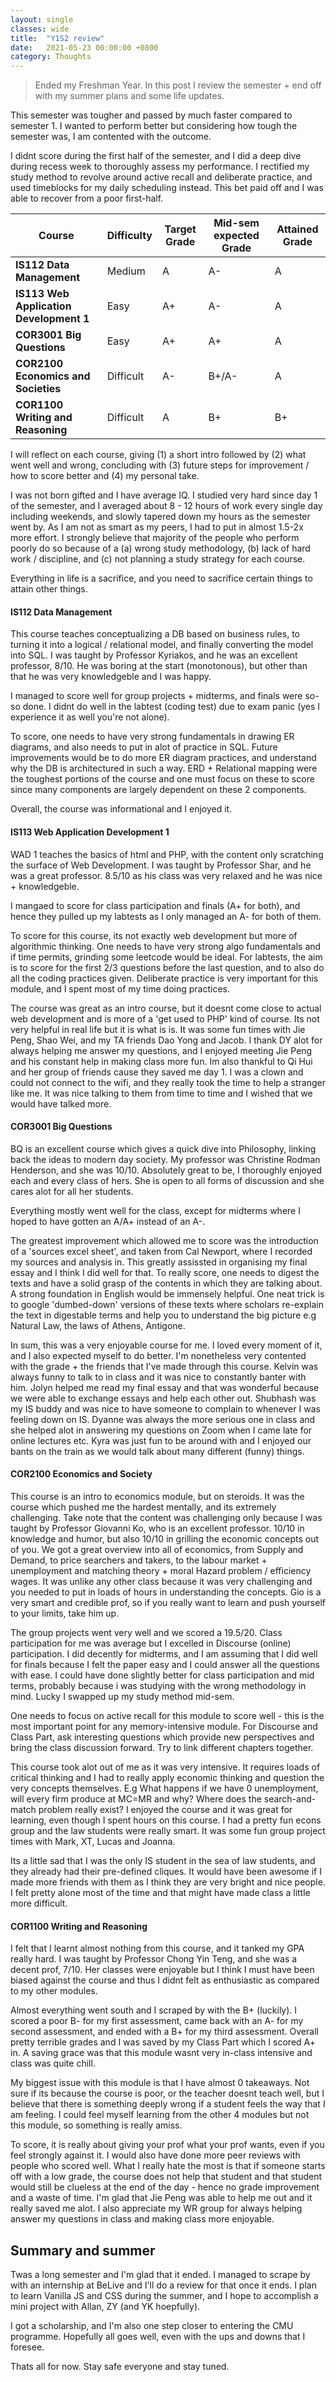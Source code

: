 ```yaml
---
layout: single
classes: wide
title:  "Y1S2 review"
date:   2021-05-23 00:00:00 +0800
category: Thoughts
---
```

> Ended my Freshman Year. In this post I review the semester + end off with my summer plans and some life updates.

This semester was tougher and passed by much faster compared to semester 1. I wanted to perform better but considering how tough the semester was, I am contented with the outcome. 

I didnt score during the first half of the semester, and I did a deep dive during recess week to thoroughly assess my performance. I rectified my study method to revolve around active recall and deliberate practice, and used timeblocks for my daily scheduling instead. This bet paid off and I was able to recover from a poor first-half.

| Course                                  | Difficulty  | Target Grade | Mid-sem expected Grade | Attained Grade |
| ----------                              | ----------- | -----------  | -----------            | -----------    |
| **IS112 Data Management**               | Medium      | A   | A-    | A 
| **IS113 Web Application Development 1** | Easy        | A+  | A-    | A
| **COR3001 Big Questions**               | Easy        | A+  | A+    | A 
| **COR2100 Economics and Societies**     | Difficult   | A-  | B+/A- | A 
| **COR1100 Writing and Reasoning**       | Difficult   | A   | B+    | B+ 

I will reflect on each course, giving (1) a short intro followed by (2) what went well and wrong, concluding with (3) future steps for improvement / how to score better and (4) my personal take.

I was not born gifted and I have average IQ. I studied very hard since day 1 of the semester, and I averaged about 8 - 12 hours of work every single day including weekends, and slowly tapered down my hours as the semester went by. As I am not as smart as my peers, I had to put in almost 1.5-2x more effort. I strongly believe that majority of the people who perform poorly do so because of a (a) wrong study methodology, (b) lack of hard work / discipline, and (c) not planning a study strategy for each course. 

Everything in life is a sacrifice, and you need to sacrifice certain things to attain other things.

#### **IS112 Data Management**

This course teaches conceptualizing a DB based on business rules, to turning it into a logical / relational model, and finally converting the model into SQL. I was taught by Professor Kyriakos, and he was an excellent professor, 8/10. He was boring at the start (monotonous), but other than that he was very knowledgeble and I was happy.

I managed to score well for group projects + midterms, and finals were so-so done. I didnt do well in the labtest (coding test) due to exam panic (yes I experience it as well you're not alone).

To score, one needs to have very strong fundamentals in drawing ER diagrams, and also needs to put in alot of practice in SQL. Future improvements would be to do more ER diagram practices, and understand why the DB is architectured in such a way. ERD + Relational mapping were the toughest portions of the course and one must focus on these to score since many components are largely dependent on these 2 components.

Overall, the course was informational and I enjoyed it. 

#### **IS113 Web Application Development 1**

WAD 1 teaches the basics of html and PHP, with the content only scratching the surface of Web Development. I was taught by Professor Shar, and he was a great professor. 8.5/10 as his class was very relaxed and he was nice + knowledgeble. 

I mangaed to score for class participation and finals (A+ for both), and hence they pulled up my labtests as I only managed an A- for both of them.

To score for this course, its not exactly web development but more of algorithmic thinking. One needs to have very strong algo fundamentals and if time permits, grinding some leetcode would be ideal. For labtests, the aim is to score for the first 2/3 questions before the last question, and to also do all the coding practices given. Deliberate practice is very important for this module, and I spent most of my time doing practices.

The course was great as an intro course, but it doesnt come close to actual web development and is more of a 'get used to PHP' kind of course. Its not very helpful in real life but it is what is is. It was some fun times with Jie Peng, Shao Wei, and my TA friends Dao Yong and Jacob. I thank DY alot for always helping me answer my questions, and I enjoyed meeting Jie Peng and his constant help in making class more fun. Im also thankful to Qi Hui and her group of friends cause they saved me day 1. I was a clown and could not connect to the wifi, and they really took the time to help a stranger like me. It was nice talking to them from time to time and I wished that we would have talked more.

#### **COR3001 Big Questions** 

BQ is an excellent course which gives a quick dive into Philosophy, linking back the ideas to modern day society. My professor was Christine Rodman Henderson, and she was 10/10. Absolutely great to be, I thoroughly enjoyed each and every class of hers. She is open to all forms of discussion and she cares alot for all her students.

Everything mostly went well for the class, except for midterms where I hoped to have gotten an A/A+ instead of an A-.

The greatest improvement which allowed me to score was the introduction of a 'sources excel sheet', and taken from Cal Newport, where I recorded my sources and analysis in. This greatly assissted in organising my final essay and I think I did well for that. To really score, one needs to digest the texts and have a solid grasp of the contents in which they are talking about. A strong foundation in English would be immensely helpful. One neat trick is to google 'dumbed-down' versions of these texts where scholars re-explain the text in digestable terms and help you to understand the big picture e.g Natural Law, the laws of Athens, Antigone.

In sum, this was a very enjoyable course for me. I loved every moment of it, and I also expected myself to do better. I'm nonetheless very contented with the grade + the friends that I've made through this course. Kelvin was always funny to talk to in class and it was nice to constantly banter with him. Jolyn helped me read my final essay and that was wonderful because we were able to exchange essays and help each other out. Shubhash was my IS buddy and was nice to have someone to complain to whenever I was feeling down on IS. Dyanne was always the more serious one in class and she helped alot in answering my questions on Zoom when I came late for online lectures etc. Kyra was just fun to be around with and I enjoyed our bants on the train as we would talk about many different (funny) things.

#### **COR2100 Economics and Society** 

This course is an intro to economics module, but on steroids. It was the course which pushed me the hardest mentally, and its extremely challenging. Take note that the content was challenging only because I was taught by Professor Giovanni Ko, who is an excellent professor. 10/10 in knowledge and humor, but also 10/10 in grilling the economic concepts out of you. We got a great overview into all of economics, from Supply and Demand, to price searchers and takers, to the labour market + unemployment and matching theory + moral Hazard problem / efficiency wages. It was unlike any other class because it was very challenging and you needed to put in loads of hours in understanding the concepts. Gio is a very smart and credible prof, so if you really want to learn and push yourself to your limits, take him up.

The group projects went very well and we scored a 19.5/20. Class participation for me was average but I excelled in Discourse (online) participation. I did decently for midterms, and I am assuming that I did well for finals because I felt the paper easy and I could answer all the questions with ease. I could have done slightly better for class participation and mid terms, probably because i was studying with the wrong methodology in mind. Lucky I swapped up my study method mid-sem.

One needs to focus on active recall for this module to score well - this is the most important point for any memory-intensive module. For Discourse and Class Part, ask interesting questions which provide new perspectives and bring the class discussion forward. Try to link different chapters together. 

This course took alot out of me as it was very intensive. It requires loads of critical thinking and I had to really apply economic thinking and question the very concepts themselves. E.g What happens if we have 0 unemployment, will every firm produce at MC=MR and why? Where does the search-and-match problem really exist? I enjoyed the course and it was great for learning, even though I spent hours on this course. I had a pretty fun econs group and the law students were really smart. It was some fun group project times with Mark, XT, Lucas and Joanna. 

Its a little sad that I was the only IS student in the sea of law students, and they already had their pre-defined cliques. It would have been awesome if I made more friends with them as I think they are very bright and nice people. I felt pretty alone most of the time and that might have made class a little more difficult.

#### **COR1100 Writing and Reasoning**

I felt that I learnt almost nothing from this course, and it tanked my GPA really hard. I was taught by Professor Chong Yin Teng, and she was a decent prof, 7/10. Her classes were enjoyable but I think I must have been biased against the course and thus I didnt felt as enthusiastic as compared to my other modules.

Almost everything went south and I scraped by with the B+ (luckily). I scored a poor B- for my first assessment, came back with an A- for my second assessment, and ended with a B+ for my third assessment. Overall pretty terrible grades and I was saved by my Class Part which I scored A+ in. A saving grace was that this module wasnt very in-class intensive and class was quite chill. 

My biggest issue with this module is that I have almost 0 takeaways. Not sure if its because the course is poor, or the teacher doesnt teach well, but I believe that there is something deeply wrong if a student feels the way that I am feeling. I could feel myself learning from the other 4 modules but not this module, so something is really amiss.

To score, it is really about giving your prof what your prof wants, even if you feel strongly against it. I would also have done more peer reviews with people who scored well. What I really hate the most is that if someone starts off with a low grade, the course does not help that student and that student would still be clueless at the end of the day - hence no grade improvement and a waste of time. I'm glad that Jie Peng was able to help me out and it really saved me alot. I also appreciate my WR group for always helping answer my questions in class and making class more enjoyable.

## Summary and summer

Twas a long semester and I'm glad that it ended. I managed to scrape by with an internship at BeLive and I'll do a review for that once it ends. I plan to learn Vanilla JS and CSS during the summer, and I hope to accomplish a mini project with Allan, ZY (and YK hoepfully). 

I got a scholarship, and I'm also one step closer to entering the CMU programme. Hopefully all goes well, even with the ups and downs that I foresee.

Thats all for now. Stay safe everyone and stay tuned.